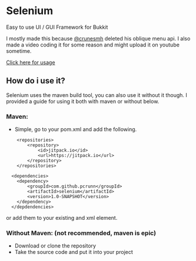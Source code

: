# Selenium
Easy to use UI / GUI Framework for Bukkit

I mostly made this because [@crunesmh](https://github.com/crunesmh) deleted his oblique menu api.
I also made a video coding it for some reason and might upload it on youtube sometime.

[Click here for usage](https://github.com/pcrunn/selenium/blob/master/src/main/java/me/pcrunn/selenium/example/SeleniumExample.java)

## How do i use it?
Selenium uses the maven build tool, you can also use it without it though. I provided a guide for using it both with maven or without below.

### Maven:
- Simple, go to your pom.xml and add the following.
```
	<repositories>
		<repository>
		    <id>jitpack.io</id>
		    <url>https://jitpack.io</url>
		</repository>
	</repositories>
  
  <dependencies>
    <dependency>
        <groupId>com.github.pcrunn</groupId>
        <artifactId>selenium</artifactId>
        <version>1.0-SNAPSHOT</version>
    </dependency> 
  </depdendencies>
  ```
  
  or add them to your existing <repositories> and <dependencies> xml element.

### Without Maven: (not recommended, maven is epic)
- Download or clone the repository
- Take the source code and put it into your project
